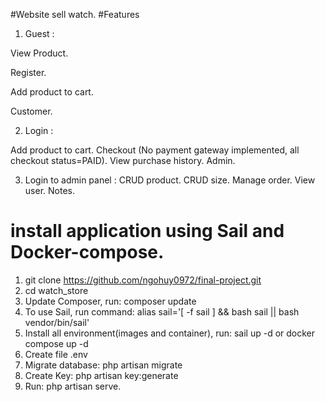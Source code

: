 #Website sell watch.
#Features
1. Guest :

  View Product.
  
  Register.
  
  Add product to cart.
  
  Customer.
  
2. Login :

  Add product to cart.
  Checkout (No payment gateway implemented, all checkout status=PAID).
  View purchase history.
  Admin.
  
3. Login to admin panel :
  CRUD product.
  CRUD size.
  Manage order.
  View user.
  Notes.
  
# install application using Sail and Docker-compose.

1. git clone https://github.com/ngohuy0972/final-project.git
2. cd watch_store
3. Update Composer, run: composer update
4. To use Sail, run command: alias sail='[ -f sail ] && bash sail || bash vendor/bin/sail'
5. Install all environment(images and container), run: sail up -d or docker compose up -d
6. Create file .env
7. Migrate database: php artisan migrate
8. Create Key: php artisan key:generate
9. Run: php artisan serve.
